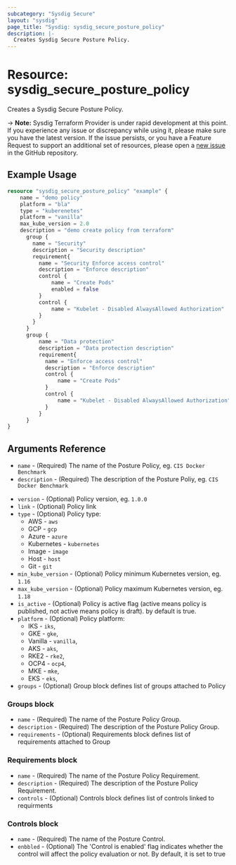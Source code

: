 ```yaml
---
subcategory: "Sysdig Secure"
layout: "sysdig"
page_title: "Sysdig: sysdig_secure_posture_policy"
description: |-
  Creates Sysdig Secure Posture Policy.
---
```


# Resource: sysdig_secure_posture_policy

Creates a Sysdig Secure Posture Policy.

-> **Note:** Sysdig Terraform Provider is under rapid development at this point. If you experience any issue or discrepancy while using it, please make sure you have the latest version. If the issue persists, or you have a Feature Request to support an additional set of resources, please open a [new issue](https://github.com/sysdiglabs/terraform-provider-sysdig/issues/new) in the GitHub repository.

## Example Usage

```terraform
resource "sysdig_secure_posture_policy" "example" {
    name = "demo policy"
    platform = "bla"
    type = "kuberenetes"
    platform = "vanilla"
    max_kube_version = 2.0
    description = "demo create policy from terraform"
      group {
        name = "Security"
        description = "Security description"
        requirement{
          name = "Security Enforce access control"
          description = "Enforce description"
          control {
              name = "Create Pods"
              enabled = false
          }
          control {
              name = "Kubelet - Disabled AlwaysAllowed Authorization"
          }
        }
      }
      group {
          name = "Data protection"
          description = "Data protection description"
          requirement{
            name = "Enforce access control"
            description = "Enforce description"
            control {
                name = "Create Pods"
            }
            control {
                name = "Kubelet - Disabled AlwaysAllowed Authorization"
            }
          }     
      }
}
```

## Arguments Reference

- `name` - (Required) The name of the Posture Policy, eg. `CIS Docker Benchmark`
- `description` - (Required) The description of the Posture Poliy,  eg. `CIS Docker Benchmark`
* `version` - (Optional) Policy version, eg. `1.0.0`
* `link` -  (Optional) Policy link
* `type` -  (Optional) Policy type:
  - AWS - `aws`
  - GCP - `gcp`
  - Azure - `azure`
  - Kubernetes - `kubernetes`
  - Image - `image`
  - Host - `host`
  - Git - `git`
* `min_kube_version` -  (Optional) Policy minimum Kubernetes version, eg. `1.16`
* `max_kube_version` -  (Optional) Policy maximum Kubernetes version, eg. `1.18`
* `is_active` -  (Optional) Policy is active flag (active means policy is published, not active means policy is draft). by default is true.
* `platform` - (Optional) Policy platform: 
    - IKS -     `iks`,
    - GKE -     `gke`,
    - Vanilla -  `vanilla`,
    - AKS -     `aks`,
    - RKE2 -     `rke2`,
    - OCP4  -     `ocp4`,
    - MKE  -      `mke`,
    - EKS  -     `eks`,
* `groups` - (Optional) Group block defines list of groups attached to Policy

### Groups block
- `name` - (Required) The name of the Posture Policy Group.
- `description` - (Required) The description of the Posture Policy Group.
- `requirements` -  (Optional) Requirements block defines list of requirements attached to Group

### Requirements block
- `name` - (Required) The name of the Posture Policy Requirement.
- `description` - (Required) The description of the Posture Policy Requirement.
- `controls` -  (Optional) Controls block defines list of controls linked to requirments


### Controls block
- `name` - (Required) The name of the Posture Control.
- `enbbled` - (Optional) The 'Control is enabled' flag indicates whether the control will affect the policy evaluation or not. By default, it is set to true


